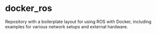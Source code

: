 # docker_ros
Repository with a boilerplate layout for using ROS with Docker, including examples for various network setups and external hardware.
